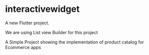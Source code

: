 # interactivewidget

A new Flutter project.

We are using List view Builder for this project

A Simple Project showing the implementation of product catalog for Ecommerce apps
